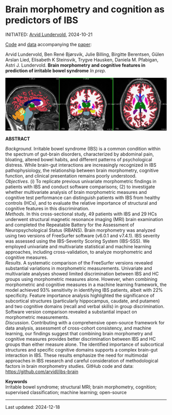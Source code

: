 # Brain morphometry and cognition as predictors of IBS

INITIATED: [Arvid Lundervold](https://www.uib.no/en/persons/Arvid.Lundervold), 2024-10-21

[Code](https://github.com/arvidl/ibs-brain/tree/main/notebooks) and [data](./data) accompanying the [paper](https://github.com/arvidl/ibs-brain/blob/main/papers/Evaluation_of_brain_morphometry_and_clinical_data_in_IBS_diagnostics_20241022_2300.pdf): <br>

Arvid Lundervold, Ben René Bjørsvik, Julie Billing, Birgitte Berentsen, Gülen Arslan Lied, Elisabeth K Steinsvik,  Trygve Hausken, Daniela M. Pfabigan, Astri J. Lundervold.
**Brain morphometry and cognitive features in prediction of irritable bowel syndrome**
_In prep._


![img](https://github.com/arvidl/ibs-brain/blob/main/figs/ASEG_Native_cross_in_Left_Thalamus_BGA_046.png)

**ABSTRACT** 

_Background_. Irritable bowel syndrome (IBS) is a common condition within the spectrum of gut-brain disorders, characterized by abdominal pain, bloating, altered bowel habits, and different patterns of psychological distress. While brain-gut interactions are increasingly recognized in IBS pathophysiology, the relationship between brain morphometry, cognitive function, and clinical presentation remains poorly understood.<br> 
_Objectives_. (i) To replicate previous univariate morphometric findings in patients with IBS and conduct software comparisons; (2) to investigate whether multivariate analysis of brain morphometric measures and cognitive test performance can distinguish patients with IBS from healthy controls (HCs), and to evaluate the relative importance of structural and cognitive features in this discrimination.   <br>
_Methods_. In this cross-sectional study, 49 patients with IBS and 29 HCs underwent structural magnetic resonance imaging (MRI) brain examination and completed the Repeatable Battery for the Assessment of Neuropsychological Status (RBANS). Brain morphometry was analyzed using two versions of FreeSurfer software (v6.0.1 and v7.4.1). IBS severity was assessed using the IBS-Severity Scoring System (IBS-SSS). We employed univariate and multivariate statistical and machine learning approaches, including cross-validation, to analyze morphometric and cognitive measures. <br> 
_Results_. A systematic comparison of the FreeSurfer versions revealed substantial variations in morphometric measurements. Univariate and multivariate analyses showed limited discrimination between IBS and HC groups using morphometric measures alone. However, when combining morphometric and cognitive measures in a machine learning framework, the model achieved 93% sensitivity in identifying IBS patients, albeit with 22% specificity. Feature importance analysis highlighted the significance of subcortical structures (particularly hippocampus, caudate, and putamen) and two cognitive domains (recall and verbal skills) in group discrimination. Software version comparison revealed a substantial impact on morphometric measurements. <br>
_Discussion_. Contributing with a comprehensive open-source framework for data analysis, assessment of cross-cohort consistency, and machine learning, our findings suggest that combining brain morphometry and cognitive measures provides better discrimination between IBS and HC groups than either measure alone. The identified importance of subcortical structures and specific cognitive domains supports a complex brain-gut interaction in IBS. These results emphasize the need for multimodal approaches in IBS research and careful consideration of methodological factors in brain morphometry studies. GitHub code and data: https://github.com/arvidl/ibs-brain 


**Keywords**<br>
Irritable bowel syndrome; structural MRI; brain morphometry, cognition; supervised classification; machine learning; open-source

----
Last updated: 2024-12-18

